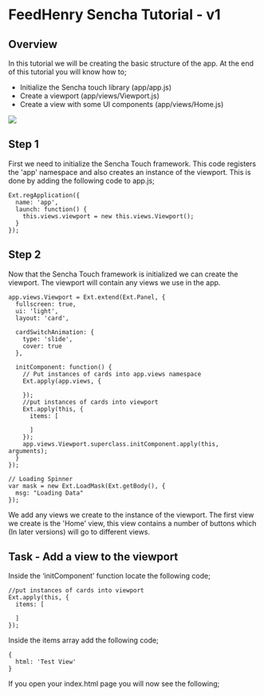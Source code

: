 # FeedHenry Sencha Tutorial - v1

## Overview

In this tutorial we will be creating the basic structure of the app. At the end of this tutorial you will know how to;

* Initialize the Sencha touch library   (app/app.js)
* Create a viewport                     (app/views/Viewport.js)
* Create a view with some UI components (app/views/Home.js)

![](https://github.com/feedhenry/Training-Demo-App/raw/v1/docs/HomeView.png)

## Step 1

First we need to initialize the Sencha Touch framework. This code registers the 'app' namespace and also creates an instance of the viewport. This is done by adding the following code to app.js;

	Ext.regApplication({
	  name: 'app',
	  launch: function() {
	    this.views.viewport = new this.views.Viewport();
	  }
	});

## Step 2

Now that the Sencha Touch framework is initialized we can create the viewport. The viewport will contain any views we use in the app.

	app.views.Viewport = Ext.extend(Ext.Panel, {
	  fullscreen: true,
	  ui: 'light',
	  layout: 'card',

	  cardSwitchAnimation: {
	    type: 'slide',
	    cover: true
	  },

	  initComponent: function() {
	    // Put instances of cards into app.views namespace
	    Ext.apply(app.views, {

	    });
	    //put instances of cards into viewport
	    Ext.apply(this, {
	      items: [

	      ]
	    });
	    app.views.Viewport.superclass.initComponent.apply(this, arguments);
	  }
	});

	// Loading Spinner
	var mask = new Ext.LoadMask(Ext.getBody(), {
	  msg: "Loading Data"
	});

We add any views we create to the instance of the viewport. The first view we create is the 'Home' view, this view contains a number of buttons which (In later versions) will go to different views.

## Task - Add a view to the viewport

Inside the ‘initComponent’ function locate the following code;

	//put instances of cards into viewport
	Ext.apply(this, {
	  items: [

	  ]
	});

Inside the items array add the following code;

	{
	  html: 'Test View'
	}

If you open your index.html page you will now see the following;